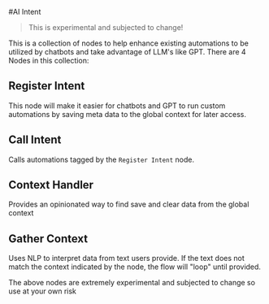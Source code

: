 #AI Intent

> This is experimental and subjected to change!

This is a collection of nodes to help enhance existing automations to be utilized by chatbots and take advantage of LLM's like GPT. There are 4 Nodes in this collection:

## Register Intent

This node will make it easier for chatbots and GPT to run custom automations by saving meta data to the global context for later access.

## Call Intent

Calls automations tagged by the `Register Intent` node.

## Context Handler

Provides an opinionated way to find save and clear data from the global context

## Gather Context

Uses NLP to interpret data from text users provide. If the text does not match the context indicated by the node, the flow will "loop" until provided.

The above nodes are extremely experimental and subjected to change so use at your own risk

